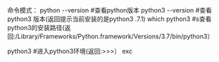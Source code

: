 命令模式：
python --version #查看python版本
python3 --version #查看python3 版本(返回提示当前安装的是python3 .7.1)
which python3 #s查看python3的安装路径(返回:/Library/Frameworks/Python.framework/Versions/3.7/bin/python3）

python3 #进入python3环境(返回:>>>）
exc

